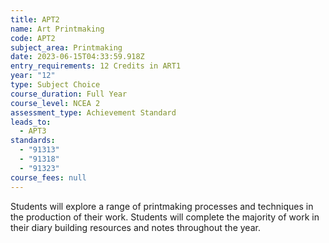 ```yaml
---
title: APT2
name: Art Printmaking
code: APT2
subject_area: Printmaking
date: 2023-06-15T04:33:59.918Z
entry_requirements: 12 Credits in ART1
year: "12"
type: Subject Choice
course_duration: Full Year
course_level: NCEA 2
assessment_type: Achievement Standard
leads_to:
  - APT3
standards:
  - "91313"
  - "91318"
  - "91323"
course_fees: null
---
```

Students will explore a range of printmaking processes and techniques in the production of their work. Students will complete the majority of work in their diary building resources and notes throughout the year.
